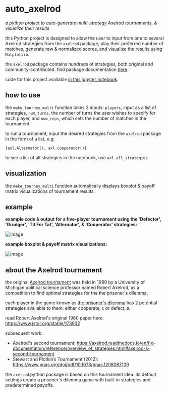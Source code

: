 # auto_axelrod

*a python project to auto-generate multi-strategy Axelrod tournaments, & visualize their results*

this Python project is designed to allow the user to input from one to several Axelrod strategies from the `axelrod` package, play their preferred number of matches, generate raw & normalized scores, and visualize the results using `Matplotlib`.

the `axelrod` package contains hundreds of strategies, both original and community-contributed. find package documentation [here](https://axelrod.readthedocs.io/en/fix-documentation/index.html).

code for this project available [in this jupyter notebook](https://github.com/disesdi/auto_axelrod/blob/d83f5b13ad02f1bffaa259a6ee6fd03ce761c487/axelrod_tourney_generator_with_visualization.ipynb).

## how to use

the `make_tourney_multi` function takes 3 inputs: `players`, input as a list of strategies, `num_turns`, the number of turns the user wishes to specify for each player, and `num_reps`, which sets the number of matches in the tournament.

to run a tournament, input the desired strategies from the `axelrod` package in the form of a list, e.g:

`[axl.Alternator(), axl.Cooperator()]`

to see a list of all strategies in the notebook, use `axl.all_strategies`

## visualization

the `make_tourney_multi` function automatically displays boxplot & payoff matrix visualizations of tournament results.

## example

**example code & output for a five-player tournament using the 'Defector', 'Grudger', 'Tit For Tat', 'Alternator', & 'Cooperator' strategies:**

![image](https://user-images.githubusercontent.com/110150470/211300965-1068afcd-4e6c-4235-8eb4-086277744013.png)

**example boxplot & payoff matrix visualizations:**

![image](https://user-images.githubusercontent.com/110150470/211301314-2095789a-c042-49ef-863e-4d1b59521af1.png)

## about the Axelrod tournament

the original [Axelrod tournament](https://axelrod.readthedocs.io/en/fix-documentation/reference/overview_of_strategies.html) was held in 1980 by a University of Michigan political science professor named Robert Axelrod, as a competition to find optimal strategies for the the prisoner's dilemma.

each player in the game known as [the prisoner's dilemma](https://plato.stanford.edu/entries/prisoner-dilemma/) has 2 potential strategies available to them: either cooperate, `C` or defect, `D`.

read Robert Axelrod's original 1980 paper here: https://www.jstor.org/stable/173932

subsequent work:

* Axelrod's second tournament: https://axelrod.readthedocs.io/en/fix-documentation/reference/overview_of_strategies.html#axelrod-s-second-tournament
* Stewart and Plotkin’s Tournament (2012): https://www.pnas.org/doi/pdf/10.1073/pnas.1208087109

the `axelrod` python package is based on this tournament idea. its default settings create a prisoner's dilemma game with built-in strategies and predetermined payoffs.
